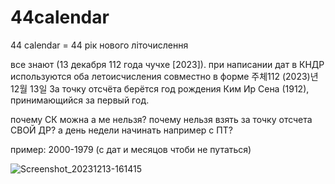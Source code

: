 # 44calendar
44 calendar = 44 рік нового літочислення 

все знают (13 декабря 112 года чучхе [2023]).
при написании дат в КНДР используются оба летоисчисления совместно в форме 주체112 (2023)년 12월 13일
За точку отсчёта берётся год рождения Ким Ир Сена (1912), принимающийся за первый год. 

почему СК можна а ме нельзя? почему нельзя взять за точку отсчета СВОЙ ДР? а день недели начинать например с ПТ?

пример: 2000-1979 (с дат и месяцов чтоби не путаться)
 
![Screenshot_20231213-161415](https://github.com/dmytra/44calendar/assets/105235692/63b3c74d-9f5b-4ffc-8dd8-934f7315eaa1)
